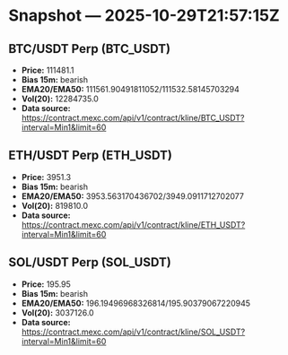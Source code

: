 # Snapshot — 2025-10-29T21:57:15Z

## BTC/USDT Perp (BTC_USDT)
- **Price:** 111481.1
- **Bias 15m:** bearish
- **EMA20/EMA50:** 111561.90491811052/111532.58145703294
- **Vol(20):** 12284735.0
- **Data source:** https://contract.mexc.com/api/v1/contract/kline/BTC_USDT?interval=Min1&limit=60

## ETH/USDT Perp (ETH_USDT)
- **Price:** 3951.3
- **Bias 15m:** bearish
- **EMA20/EMA50:** 3953.563170436702/3949.0911712702077
- **Vol(20):** 819810.0
- **Data source:** https://contract.mexc.com/api/v1/contract/kline/ETH_USDT?interval=Min1&limit=60

## SOL/USDT Perp (SOL_USDT)
- **Price:** 195.95
- **Bias 15m:** bearish
- **EMA20/EMA50:** 196.19496968326814/195.90379067220945
- **Vol(20):** 3037126.0
- **Data source:** https://contract.mexc.com/api/v1/contract/kline/SOL_USDT?interval=Min1&limit=60
